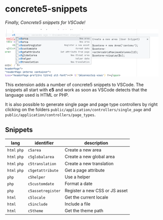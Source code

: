 # concrete5-snippets

_Finally, Concrete5 snippets for VSCode!_

![a screenshot of the snippets](images/demo.png)

This extension adds a number of concrete5 snippets to VSCode. The snippets all start with **c5** and work as soon as VSCode detects that the language used is HTML or PHP.

It is also possible to generate single page and page type controllers by right clicking on the folders `public/application/controllers/single_page` and `public/application/controllers/page_types`.

## Snippets

| lang         | identifier        | description                    |
| ------------ | ----------------- | ------------------------------ |
| `html` `php` | `c5area`          | Create a new area              |
| `html` `php` | `c5globalarea`    | Create a new global area       |
| `html` `php` | `c5translation`   | Create a new translation       |
| `html` `php` | `c5getattribute`  | Get a page attribute           |
| `php`        | `c5helper`        | Use a helper                   |
| `php`        | `c5customdate`    | Format a date                  |
| `php`        | `c5assetregister` | Register a new CSS or JS asset |
| `html`       | `c5locale`        | Get the current locale         |
| `html`       | `c5include`       | Include a file                 |
| `html`       | `c5theme`         | Get the theme path             |
